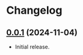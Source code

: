 # Changelog

## [0.0.1](https://github.com/jendave/token-note-hover/commits/main) (2024-11-04)

* Initial release.
